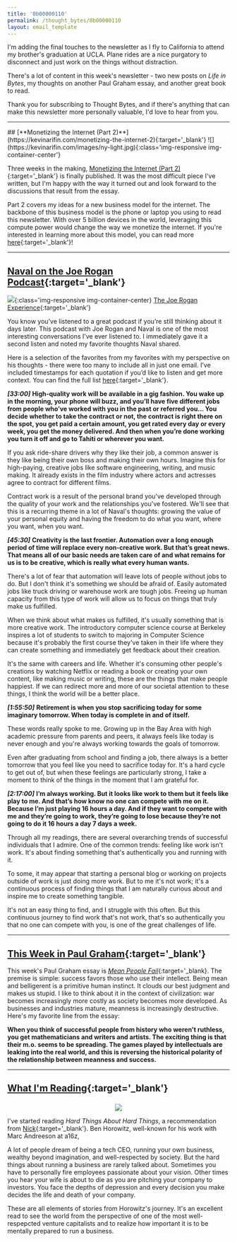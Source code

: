 ```yaml
---
title: '0b00000110'
permalink: /thought_bytes/0b00000110
layout: email_template
---
```

I'm adding the final touches to the newsletter as I fly to California to attend my brother's graduation at UCLA. Plane rides are a nice purgatory to disconnect and just work on the things without distraction.

There's a lot of content in this week's newsletter - two new posts on *Life in Bytes*, my thoughts on another Paul Graham essay, and another great book to read.

Thank you for subscribing to Thought Bytes, and if there's anything that can make this newsletter more personally valuable, I'd love to hear from you.

<hr class='post-hr'>
## [**Monetizing the Internet (Part 2)**](https://kevinarifin.com/monetizing-the-internet-2){:target='_blank'}
![](https://kevinarifin.com/images/ny-light.jpg){:class='img-responsive img-container-center'}

Three weeks in the making, [Monetizing the Internet (Part 2)](https://kevinarifin.com/monetizing-the-internet-2){:target='_blank'} is finally published. It was the most difficult piece I've written, but I'm happy with the way it turned out and look forward to the discussions that result from the essay.

Part 2 covers my ideas for a new business model for the internet. The backbone of this business model is the phone or laptop you using to read this newsletter. With over 5 billion devices in the world, leveraging this compute power would change the way we monetize the internet. If you're interested in learning more about this model, you can read more [here](https://kevinarifin.com/monetizing-the-internet-2){:target='_blank'}!

<hr class='post-hr'/>

## [**Naval on the Joe Rogan Podcast**](https://podcasts.apple.com/us/podcast/the-joe-rogan-experience/id360084272?i=1000440636786){:target='_blank'}
![](https://kevinarifin.com/images/thought_bytes/naval-joe.jpg){:class='img-responsive img-container-center}
[The Joe Rogan Experience](http://podcasts.joerogan.net/podcasts/naval-ravikant){:target='_blank'}

You know you’ve listened to a great podcast if you’re still thinking about it days later. This podcast with Joe Rogan and Naval is one of the most interesting conversations I’ve ever listened to. I immediately gave it a second listen and noted my favorite thoughts Naval shared.

Here is a selection of the favorites from my favorites with my perspective on his thoughts - there were too many to include all in just one email. I’ve included timestamps for each quotation if you’d like to listen and get more context. You can find the full list [here](https://kevinarifin.com/naval){:target='_blank'}.

***[33:00]*** **High-quality work will be available in a gig fashion. You wake up in the morning, your phone will buzz, and you’ll have five different jobs from people who’ve worked with you in the past or referred you... You decide whether to take the contract or not, the contract is right there on the spot, you get paid a certain amount, you get rated every day or every week, you get the money delivered. And then when you’re done working you turn it off and go to Tahiti or wherever you want.**

If you ask ride-share drivers why they like their job, a common answer is they like being their own boss and making their own hours. Imagine this for high-paying, creative jobs like software engineering, writing, and music making. It already exists in the film industry where actors and actresses agree to contract for different films.

Contract work is a result of the personal brand you've developed through the quality of your work and the relationships you've fostered. We'll see that this is a recurring theme in a lot of Naval's thoughts: growing the value of your personal equity and having the freedom to do what you want, where you want, when you want.

***[45:30]*** **Creativity is the last frontier. Automation over a long enough period of time will replace every non-creative work. But that’s great news. That means all of our basic needs are taken care of and what remains for us is to be creative, which is really what every human wants.**

There's a lot of fear that automation will leave lots of people without jobs to do. But I don't think it's something we should be afraid of. Easily automated jobs like truck driving or warehouse work are tough jobs. Freeing up human capacity from this type of work will allow us to focus on things that truly make us fulfilled.

When we think about what makes us fulfilled, it's usually something that is more creative work. The introductory computer science course at Berkeley inspires a lot of students to switch to majoring in Computer Science because it's probably the first course they've taken in their life where they can create something and immediately get feedback about their creation.

It's the same with careers and life. Whether it's consuming other people's creations by watching Netflix or reading a book or creating your own content, like making music or writing, these are the things that make people happiest. If we can redirect more and more of our societal attention to these things, I think the world will be a better place.

***[1:55:50]*** **Retirement is when you stop sacrificing today for some imaginary tomorrow. When today is complete in and of itself.**

These words really spoke to me. Growing up in the Bay Area with high academic pressure from parents and peers, it always feels like today is never enough and you're always working towards the goals of tomorrow.

Even after graduating from school and finding a job, there always is a better tomorrow that you feel like you need to sacrifice today for. It's a hard cycle to get out of, but when these feelings are particularly strong, I take a moment to think of the things in the moment that I am grateful for.

***[2:17:00]*** **I’m always working. But it looks like work to them but it feels like play to me. And that’s how know no one can compete with me on it. Because I’m just playing 16 hours a day. And if they want to compete with me and they’re going to work, they’re going to lose because they’re not going to do it 16 hours a day 7 days a week.**

Through all my readings, there are several overarching trends of successful individuals that I admire. One of the common trends: feeling like work isn't work. It's about finding something that's authentically you and running with it.

To some, it may appear that starting a personal blog or working on projects outside of work is just doing more work. But to me it's not work; it's a continuous process of finding things that I am naturally curious about and inspire me to create something tangible.

It's not an easy thing to find, and I struggle with this often. But this continuous journey to find work that's not work, that's so authentically you that no one can compete with you, is one of the great challenges of life.

<hr class='post-hr'/>

## [**This Week in Paul Graham**](http://www.paulgraham.com/mean.html){:target='_blank'}

This week's Paul Graham essay is [*Mean People Fail*](http://paulgraham.com/mean.html){:target='_blank}. The premise is simple: success favors those who use their intellect. Being mean and belligerent is a primitive human instinct. It clouds our best judgment and makes us stupid. I like to think about it in the context of civilization: war becomes increasingly more costly as society becomes more developed. As businesses and industries mature, meanness is increasingly destructive. Here's my favorite line from the essay:

**When you think of successful people from history who weren't ruthless, you get mathematicians and writers and artists. The exciting thing is that their m.o. seems to be spreading. The games played by intellectuals are leaking into the real world, and this is reversing the historical polarity of the relationship between meanness and success.**

<hr class='post-hr'/>

## [**What I'm Reading**](https://www.amazon.com/Hard-Thing-About-Things-Building/dp/0062273205){:target='_blank'}
<center>
<img src='https://kevinarifin.com/images/thought_bytes/hard-things.jpg' class="img-responsive img-container-center" style='max-width:164px; margin-top: 5px'/>
</center>

I've started reading *Hard Things About Hard Things*, a recommendation from [Nick](https://nickchua.me){:target='_blank'}. Ben Horowitz, well-known for his work with Marc Andreeson at a16z,

A lot of people dream of being a tech CEO, running your own business, wealthy beyond imagination, and well-respected by society. But the hard things about running a business are rarely talked about. Sometimes you have to personally fire employees passionate about your vision. Other times you hear your wife is about to die as you are pitching your company to investors. You face the depths of depression and every decision you make decides the life and death of your company.

These are all elements of stories from Horowitz's journey. It's an excellent read to see the world from the perspective of one of the most well-respepcted venture capitalists and to realize how important it is to be mentally prepared to run a business.
